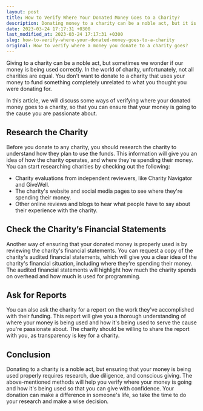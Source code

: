```yaml
---
layout: post
title: How to Verify Where Your Donated Money Goes to a Charity?
description: Donating money to a charity can be a noble act, but it is important to ensure that your money is being used correctly. Here are some ways to verify where your donated money goes to a charity.
date: 2023-03-24 17:17:31 +0300
last_modified_at: 2023-03-24 17:17:31 +0300
slug: how-to-verify-where-your-donated-money-goes-to-a-charity
original: How to verify where a money you donate to a charity goes?
---
```

Giving to a charity can be a noble act, but sometimes we wonder if our money is being used correctly. In the world of charity, unfortunately, not all charities are equal. You don't want to donate to a charity that uses your money to fund something completely unrelated to what you thought you were donating for.

In this article, we will discuss some ways of verifying where your donated money goes to a charity, so that you can ensure that your money is going to the cause you are passionate about.

## Research the Charity

Before you donate to any charity, you should research the charity to understand how they plan to use the funds. This information will give you an idea of how the charity operates, and where they're spending their money. You can start researching charities by checking out the following:

- Charity evaluations from independent reviewers, like Charity Navigator and GiveWell.
- The charity's website and social media pages to see where they're spending their money.
- Other online reviews and blogs to hear what people have to say about their experience with the charity.

## Check the Charity’s Financial Statements

Another way of ensuring that your donated money is properly used is by reviewing the charity's financial statements. You can request a copy of the charity's audited financial statements, which will give you a clear idea of the charity's financial situation, including where they're spending their money. The audited financial statements will highlight how much the charity spends on overhead and how much is used for programming.

## Ask for Reports

You can also ask the charity for a report on the work they've accomplished with their funding. This report will give you a thorough understanding of where your money is being used and how it's being used to serve the cause you're passionate about. The charity should be willing to share the report with you, as transparency is key for a charity.

## Conclusion

Donating to a charity is a noble act, but ensuring that your money is being used properly requires research, due diligence, and conscious giving. The above-mentioned methods will help you verify where your money is going and how it's being used so that you can give with confidence. Your donation can make a difference in someone's life, so take the time to do your research and make a wise decision.